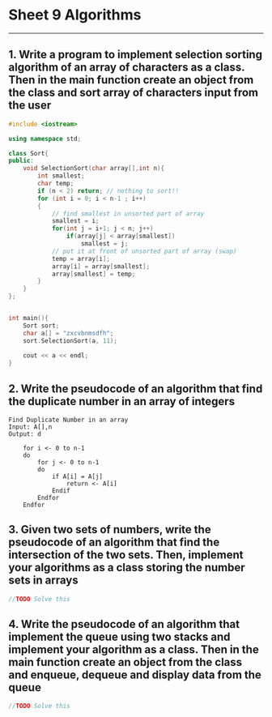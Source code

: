 # Sheet 9 Algorithms

---

## 1. Write a program to implement selection sorting algorithm of an array of characters as a class. Then in the main function create an object from the class and sort array of characters input from the user

```cpp
#include <iostream>

using namespace std;

class Sort{
public:
    void SelectionSort(char array[],int n){
        int smallest;
        char temp;
        if (n < 2) return; // nothing to sort!!
        for (int i = 0; i < n-1 ; i++)
        {
            // find smallest in unsorted part of array
            smallest = i;
            for(int j = i+1; j < n; j++)
                if(array[j] < array[smallest])
                    smallest = j;
            // put it at front of unsorted part of array (swap)
            temp = array[i];
            array[i] = array[smallest];
            array[smallest] = temp;
        }
    }
};


int main(){
    Sort sort;
    char a[] = "zxcvbnmsdfh";
    sort.SelectionSort(a, 11);
    
    cout << a << endl;
}
```

## 2. Write the pseudocode of an algorithm that find the duplicate number in an array of integers

```sdo
Find Duplicate Number in an array
Input: A[],n
Output: d

    for i <- 0 to n-1
    do
        for j <- 0 to n-1
        do
            if A[i] = A[j]
                return <- A[i]
            Endif
        Endfor
    Endfor
```

## 3. Given two sets of numbers, write the pseudocode of an algorithm that find the intersection of the two sets. Then, implement your algorithms as a class storing the number sets in arrays

```cpp
//TODO Solve this
```

## 4. Write the pseudocode of an algorithm that implement the queue using two stacks and implement your algorithm as a class. Then in the main function create an object from the class and enqueue, dequeue and display data from the queue

```cpp
//TODO Solve this
```